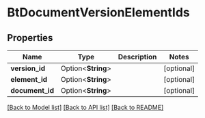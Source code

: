 # BtDocumentVersionElementIds

## Properties

Name | Type | Description | Notes
------------ | ------------- | ------------- | -------------
**version_id** | Option<**String**> |  | [optional]
**element_id** | Option<**String**> |  | [optional]
**document_id** | Option<**String**> |  | [optional]

[[Back to Model list]](../README.md#documentation-for-models) [[Back to API list]](../README.md#documentation-for-api-endpoints) [[Back to README]](../README.md)


